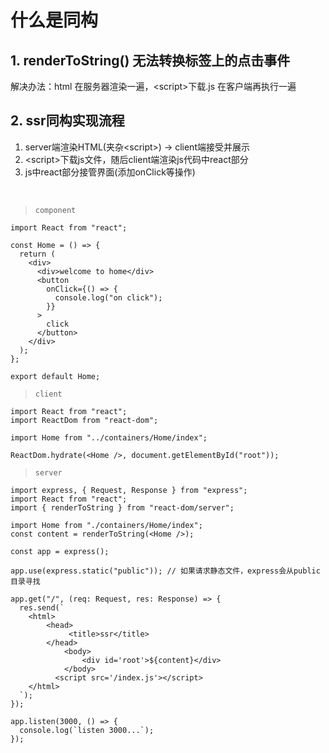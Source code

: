 # 什么是同构

## 1. renderToString() 无法转换标签上的点击事件

解决办法：html 在服务器渲染一遍，\<script>下载.js 在客户端再执行一遍

## 2. ssr同构实现流程
  1. server端渲染HTML(夹杂\<script>) -> client端接受并展示
  2. \<script>下载js文件，随后client端渲染js代码中react部分
  3. js中react部分接管界面(添加onClick等操作)

</br>

> `component`

```tsx
import React from "react";

const Home = () => {
  return (
    <div>
      <div>welcome to home</div>
      <button
        onClick={() => {
          console.log("on click");
        }}
      >
        click
      </button>
    </div>
  );
};

export default Home;
```

> `client`

```tsx
import React from "react";
import ReactDom from "react-dom";

import Home from "../containers/Home/index";

ReactDom.hydrate(<Home />, document.getElementById("root"));
```

> `server`

```tsx
import express, { Request, Response } from "express";
import React from "react";
import { renderToString } from "react-dom/server";

import Home from "./containers/Home/index";
const content = renderToString(<Home />);

const app = express();

app.use(express.static("public")); // 如果请求静态文件，express会从public目录寻找

app.get("/", (req: Request, res: Response) => {
  res.send(`
    <html>
      	<head>
       		 <title>ssr</title>
    	</head>
		  	<body>
		  		<div id='root'>${content}</div>
		  	</body>
		  <script src='/index.js'></script>
    </html>
  `);
});

app.listen(3000, () => {
  console.log(`listen 3000...`);
});
```
